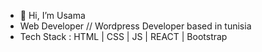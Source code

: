 - 👋 Hi, I’m Usama 
- Web Developer // Wordpress Developer based in tunisia
- Tech Stack : HTML | CSS | JS | REACT | Bootstrap

<!---
hernon07/hernon07 is a ✨ special ✨ repository because its `README.md` (this file) appears on your GitHub profile.
You can click the Preview link to take a look at your changes.
--->
